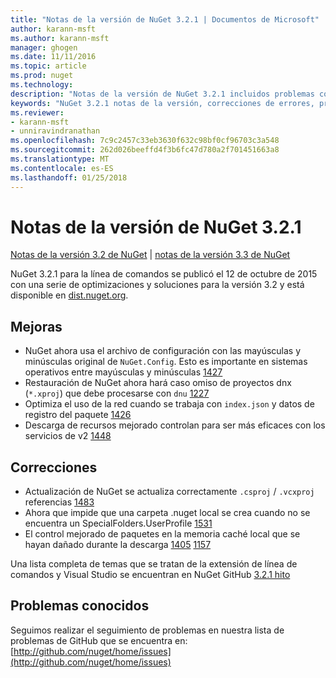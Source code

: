 ```yaml
---
title: "Notas de la versión de NuGet 3.2.1 | Documentos de Microsoft"
author: karann-msft
ms.author: karann-msft
manager: ghogen
ms.date: 11/11/2016
ms.topic: article
ms.prod: nuget
ms.technology: 
description: "Notas de la versión de NuGet 3.2.1 incluidos problemas conocidos, correcciones de errores, las funciones agregadas y dcr."
keywords: "NuGet 3.2.1 notas de la versión, correcciones de errores, problemas, conocidos agregan características, DCR"
ms.reviewer:
- karann-msft
- unniravindranathan
ms.openlocfilehash: 7c9c2457c33eb3630f632c98bf0cf96703c3a548
ms.sourcegitcommit: 262d026beeffd4f3b6fc47d780a2f701451663a8
ms.translationtype: MT
ms.contentlocale: es-ES
ms.lasthandoff: 01/25/2018
---
```

# <a name="nuget-321-release-notes"></a>Notas de la versión de NuGet 3.2.1

[Notas de la versión 3.2 de NuGet](../release-notes/nuget-3.2.md) | [notas de la versión 3.3 de NuGet](../release-notes/nuget-3.3.md)

NuGet 3.2.1 para la línea de comandos se publicó el 12 de octubre de 2015 con una serie de optimizaciones y soluciones para la versión 3.2 y está disponible en [dist.nuget.org](http://dist.nuget.org/index.html).

## <a name="improvements"></a>Mejoras

* NuGet ahora usa el archivo de configuración con las mayúsculas y minúsculas original de `NuGet.Config`.  Esto es importante en sistemas operativos entre mayúsculas y minúsculas [1427](https://github.com/NuGet/Home/issues/1427)
* Restauración de NuGet ahora hará caso omiso de proyectos dnx (`*.xproj`) que debe procesarse con `dnu` [1227](https://github.com/NuGet/Home/issues/1227)
* Optimiza el uso de la red cuando se trabaja con `index.json` y datos de registro del paquete [1426](https://github.com/NuGet/Home/issues/1426)
* Descarga de recursos mejorado controlan para ser más eficaces con los servicios de v2 [1448](https://github.com/NuGet/Home/issues/1448)

## <a name="fixes"></a>Correcciones

* Actualización de NuGet se actualiza correctamente `.csproj` / `.vcxproj` referencias [1483](https://github.com/NuGet/Home/issues/1483)
* Ahora que impide que una carpeta .nuget local se crea cuando no se encuentra un SpecialFolders.UserProfile [1531](https://github.com/NuGet/Home/issues/1531)
* El control mejorado de paquetes en la memoria caché local que se hayan dañado durante la descarga [1405](https://github.com/NuGet/Home/issues/1405) [1157](https://github.com/NuGet/Home/issues/1157)

Una lista completa de temas que se tratan de la extensión de línea de comandos y Visual Studio se encuentran en NuGet GitHub [3.2.1 hito](https://github.com/NuGet/Home/issues?q=milestone%3A3.2.1+is%3Aclosed)

## <a name="known-issues"></a>Problemas conocidos

Seguimos realizar el seguimiento de problemas en nuestra lista de problemas de GitHub que se encuentra en: [http://github.com/nuget/home/issues](http://github.com/nuget/home/issues)